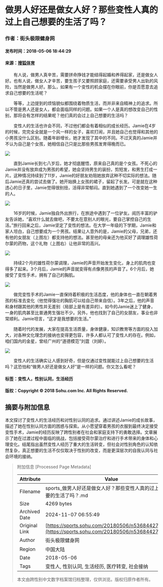 # 做男人好还是做女人好？那些变性人真的过上自己想要的生活了吗？

### 作者：街头极限健身网
#### 发布时间：2018-05-06 18:44:29
#### 来源：[搜狐体育](https://sports.sohu.com/20180506/n536844276.shtml)

　　有人说，做男人真辛苦，需要拼命挣钱才能结得起婚和养得起家，还是做女人好。也有人说，做女人才辛苦，要生孩子又要照顾家庭，还需要承受男人出轨的风险，当然是做男人好。那么，如果有一个变性的机会摆在你眼前，你是否愿意去追求自己想要的生活呢？

　　等等，上边提到的烦恼貌似都围绕着物质生活，而并非来自精神上的追求。所以不管是男人还是女人，都会面临同样的问题。如果一个人是真的想改变自己的性别，那将会有怎样的结果呢？他们真的会过上自己想要的生活吗？

　　变性人的生活也许会不同，不过他们都会有着相似的成长经历。Jamie在4岁的时候，完完全全就是一个风一样的女子，喜欢打闹，并且她自己也觉得和其他的小男孩没什么区别。随着年龄增长，她才发现了其中的不同。不过天真的Jamie并不认为自己是个女孩，她相信自己只是比那些男孩发育得晚而已。

   ![](//5b0988e595225.cdn.sohucs.com/images/20180506/173e7aaabe064c06b7eb907249b15c0c.jpeg)

　　直到Jamie长到七八岁后，她才彻底醒悟，原来自己真的是个女孩。不死心的Jamie并没有放弃成为男孩的希望，她会坚持男生的装扮，剪短发，和男生打成一片。这种情况持续到了11岁，Jamie的好朋友劝阻她放弃这种不切实际的想法。随后Jamie还真的尝试去做了。她开始换上女孩的裙子，留起了长发。可是就在这种违心的日子里，Jamie觉得很别扭，活得非常郁闷。直到她遇到了一个改变她一生的人。

   ![](//5b0988e595225.cdn.sohucs.com/images/20180506/36792bc944694d0db1058eca396437e8.jpeg)

　　16岁的时候，Jamie独自外出旅行，在旅途中遇到了一位驴友。阅历丰富的驴友告诉她，“喜欢什么就去做吧，不要太在意别人的眼光，要自己掌控自己的生活。”旅行回来之后，Jamie坚定了变性的想法。在大学一年级的下学期，Jamie和家人坦白，自己想要成为一个男孩。结果让人意外的是，Jamie的父母，兄弟，还有他的女朋友（上图左）都支持他的想法。甚至他的母亲还为他买好了调理雄性荷尔蒙的药物，这个礼物（上图右）让他非常的高兴。

   ![](//5b0988e595225.cdn.sohucs.com/images/20180506/bc6afc65b1344212a37d15299fd2a4fa.jpeg)

　　持续2个月的雄性荷尔蒙调理，Jamie的声音开始发生变化，身上的肌肉也变得多了起来。3个月后，Jamie的声音就变得有点像男孩的声音了。6个月后，她接受了变性手术，拥有了自己的胸肌。

   ![](//5b0988e595225.cdn.sohucs.com/images/20180506/5f306f382da848cfaeac10eb2a0dc9b7.jpeg)

　　做完变性手术的Jamie一直保持着积极的生活态度，他的身体也一直在朝着男孩的标准去变化（他觉得强壮的胸肌可以给自己带来自信）。3年之后，他的声音和身材跟其他的男性并无差别（局部上是有差异的）。如今的Jamie迷上了健身，一身的肌肉甚至比普通男生强壮不少。另外，他也找到了自己的女朋友，事业也非常顺利。Jamie坦言，“这才是我想要的生活。”

　　随着时代的发展，大家在提高生活质量，身体健康，知识教育等方面的投入加大，对各种文化理念的接纳也变得更包容，许多人都认可了变性人的存在。例如，咱们国内的金星，曾经广州的“道德模范”刘霆（刘婷）。

   ![](//5b0988e595225.cdn.sohucs.com/images/20180506/b770d226d00d4e4281afc1b4dd5831e5.jpeg)

　　变性人的生活确实让人感到好奇，但是仅通过变性就能过上自己想要的生活吗？这恐怕和“做男人好还是做女人好”是一样的问题。你又怎么看呢？

#### 标签：变性人，性别认同，生活经历

#### 版权：Copyright © 2018 Sohu.com Inc. All Rights Reserved.

## 摘要与附加信息

<!-- tcd_abstract -->
本文探讨了变性人的生活经历和对性别认同的追求。通过讲述Jamie的成长故事，描述了她在性别认同方面的困惑与探索。从小愿望穿着男孩的衣服到最终决定接受变性手术，Jamie的经历反映了跨性别者在社会和家庭支持下的勇敢选择。文章展示了她在过渡过程中面临的挑战，包括接受荷尔蒙治疗和进行手术带来的身体和心理变化。结尾指出虽然变性人经历了重大的生活转变，但社会对性别角色的认知依然复杂，真正想要的生活不仅仅取决于性别的改变，而是更深层次的自我认同与社会环境的接纳。
<!-- tcd_abstract_end -->

> 附加信息 [Processed Page Metadata]
>
> | Attribute       | Value                                  |
> |-----------------|----------------------------------------|
> | Filename        | sports_做男人好还是做女人好？那些变性人真的过上自己想要的生活了吗？.md                             |
> | Size            | 4269 bytes                           |
> | Archived Date   | 2024-11-07 06:55:49                             |
> | Original Link   | [https://sports.sohu.com/20180506/n536844276.shtml](https://sports.sohu.com/20180506/n536844276.shtml)                       |
> | Author          | 街头极限健身网                               |
> | Region          | 中国大陆                               |
> | Date            | 2018-05-06                                 |
> | Tags            | 变性人, 性别认同, 生活经历, 医疗转变, 社会接纳                                 |
>
> 本文由跨性别中文数字档案馆归档整理，仅供浏览。版权归原作者所有。
>